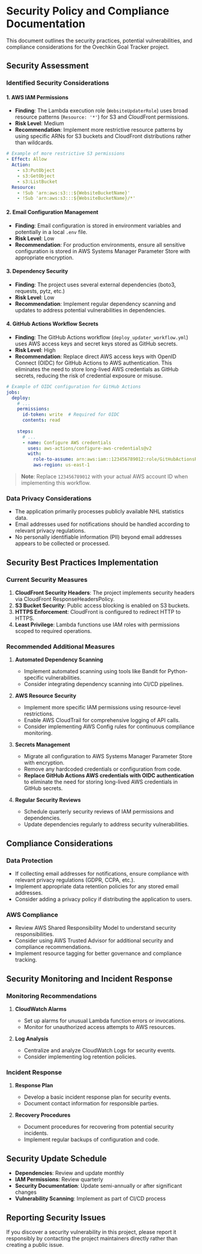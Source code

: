 # Security Policy and Compliance Documentation

This document outlines the security practices, potential vulnerabilities, and compliance considerations for the Ovechkin Goal Tracker project.

## Security Assessment

### Identified Security Considerations

#### 1. AWS IAM Permissions

- **Finding**: The Lambda execution role (`WebsiteUpdaterRole`) uses broad resource patterns (`Resource: '*'`) for S3 and CloudFront permissions.
- **Risk Level**: Medium
- **Recommendation**: Implement more restrictive resource patterns by using specific ARNs for S3 buckets and CloudFront distributions rather than wildcards.

```yaml
# Example of more restrictive S3 permissions
- Effect: Allow
  Action:
    - s3:PutObject
    - s3:GetObject
    - s3:ListBucket
  Resource: 
    - !Sub 'arn:aws:s3:::${WebsiteBucketName}'
    - !Sub 'arn:aws:s3:::${WebsiteBucketName}/*'
```

#### 2. Email Configuration Management

- **Finding**: Email configuration is stored in environment variables and potentially in a local `.env` file.
- **Risk Level**: Low
- **Recommendation**: For production environments, ensure all sensitive configuration is stored in AWS Systems Manager Parameter Store with appropriate encryption.

#### 3. Dependency Security

- **Finding**: The project uses several external dependencies (boto3, requests, pytz, etc.)
- **Risk Level**: Low
- **Recommendation**: Implement regular dependency scanning and updates to address potential vulnerabilities in dependencies.

#### 4. GitHub Actions Workflow Secrets

- **Finding**: The GitHub Actions workflow (`deploy_updater_workflow.yml`) uses AWS access keys and secret keys stored as GitHub secrets.
- **Risk Level**: High
- **Recommendation**: Replace direct AWS access keys with OpenID Connect (OIDC) for GitHub Actions to AWS authentication. This eliminates the need to store long-lived AWS credentials as GitHub secrets, reducing the risk of credential exposure or misuse.

```yaml
# Example of OIDC configuration for GitHub Actions
jobs:
  deploy:
    # ...
    permissions:
      id-token: write  # Required for OIDC
      contents: read
    
    steps:
      # ...
      - name: Configure AWS credentials
        uses: aws-actions/configure-aws-credentials@v2
        with:
          role-to-assume: arn:aws:iam::123456789012:role/GitHubActionsRole  # REPLACE with your actual AWS account ID
          aws-region: us-east-1
```

> **Note**: Replace `123456789012` with your actual AWS account ID when implementing this workflow.

### Data Privacy Considerations

- The application primarily processes publicly available NHL statistics data.
- Email addresses used for notifications should be handled according to relevant privacy regulations.
- No personally identifiable information (PII) beyond email addresses appears to be collected or processed.

## Security Best Practices Implementation

### Current Security Measures

1. **CloudFront Security Headers**: The project implements security headers via CloudFront ResponseHeadersPolicy.
2. **S3 Bucket Security**: Public access blocking is enabled on S3 buckets.
3. **HTTPS Enforcement**: CloudFront is configured to redirect HTTP to HTTPS.
4. **Least Privilege**: Lambda functions use IAM roles with permissions scoped to required operations.

### Recommended Additional Measures

1. **Automated Dependency Scanning**
   - Implement automated scanning using tools like Bandit for Python-specific vulnerabilities.
   - Consider integrating dependency scanning into CI/CD pipelines.

2. **AWS Resource Security**
   - Implement more specific IAM permissions using resource-level restrictions.
   - Enable AWS CloudTrail for comprehensive logging of API calls.
   - Consider implementing AWS Config rules for continuous compliance monitoring.

3. **Secrets Management**
   - Migrate all configuration to AWS Systems Manager Parameter Store with encryption.
   - Remove any hardcoded credentials or configuration from code.
   - **Replace GitHub Actions AWS credentials with OIDC authentication** to eliminate the need for storing long-lived AWS credentials in GitHub secrets.

4. **Regular Security Reviews**
   - Schedule quarterly security reviews of IAM permissions and dependencies.
   - Update dependencies regularly to address security vulnerabilities.

## Compliance Considerations

### Data Protection

- If collecting email addresses for notifications, ensure compliance with relevant privacy regulations (GDPR, CCPA, etc.).
- Implement appropriate data retention policies for any stored email addresses.
- Consider adding a privacy policy if distributing the application to users.

### AWS Compliance

- Review AWS Shared Responsibility Model to understand security responsibilities.
- Consider using AWS Trusted Advisor for additional security and compliance recommendations.
- Implement resource tagging for better governance and compliance tracking.

## Security Monitoring and Incident Response

### Monitoring Recommendations

1. **CloudWatch Alarms**
   - Set up alarms for unusual Lambda function errors or invocations.
   - Monitor for unauthorized access attempts to AWS resources.

2. **Log Analysis**
   - Centralize and analyze CloudWatch Logs for security events.
   - Consider implementing log retention policies.

### Incident Response

1. **Response Plan**
   - Develop a basic incident response plan for security events.
   - Document contact information for responsible parties.

2. **Recovery Procedures**
   - Document procedures for recovering from potential security incidents.
   - Implement regular backups of configuration and code.

## Security Update Schedule

- **Dependencies**: Review and update monthly
- **IAM Permissions**: Review quarterly
- **Security Documentation**: Update semi-annually or after significant changes
- **Vulnerability Scanning**: Implement as part of CI/CD process

## Reporting Security Issues

If you discover a security vulnerability in this project, please report it responsibly by contacting the project maintainers directly rather than creating a public issue.
